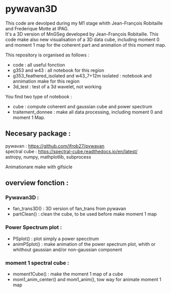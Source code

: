 # pywavan3D
This code are devolped during my M1 stage whith Jean-François Robitaille and Frederique Motte at IPAG.    
It's a 3D version of MnGSeg developed by Jean-François Robitaille. This code make also new visualisation of a 3D data cube, including moment 0 and moment 1 map for the coherent part and animation of this moment map.   

This repository is organised as follows : 
- code : all useful fonction 
- g353 and w43 : all notebook for this region
- g353_feathered_isolated and w43_7+12m isolated : notebook and annimation make for this region
- 3d_test : test of a 3d wavelet, not working

You find two type of notebook : 
- cube : compute coherent and gaussian cube and power spectrum
- traitement_donnee : make all data processing, including moment 0 and moment 1 Map.

## Necesary package :
pywavan : https://github.com/jfrob27/pywavan           
spectral cube : https://spectral-cube.readthedocs.io/en/latest/           
astropy, numpy, mathplotlib, subprocess

Animationare make with gifsicle

## overview fonction :
### Pywavan3D :
 - fan_trans3D() : 3D version of fan_trans from pywavan
 - partClean() : clean the cube, to be used before make moment 1 map  

### Power Spectrum plot :
 - PSplot() : plot simply a power specctrum
 - animPSplot() : make animation of the power spectrum plot, whith or whithout gaussian and/or non-gaussian component

### moment 1 spectral cube : 
 - moment1Cube() : make the moment 1 map of a cube
 - mom1_anim_center() and mom1_anim(), tow way for animate moment 1 map
